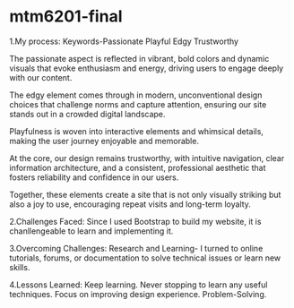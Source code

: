 # mtm6201-final
1.My process:
Keywords-Passionate Playful Edgy Trustworthy

The passionate aspect is reflected in vibrant, bold colors and dynamic visuals that evoke enthusiasm and energy, driving users to engage deeply with our content.

The edgy element comes through in modern, unconventional design choices that
challenge norms and capture attention, ensuring our site stands out in a crowded digital landscape.

Playfulness is woven into interactive elements and whimsical details, making the user journey enjoyable and memorable.

At the core, our design remains trustworthy, with intuitive navigation, clear information architecture, and a consistent, professional aesthetic that fosters reliability and confidence in our users.

Together, these elements create a site that is not only visually striking but also a joy to use, encouraging repeat visits and long-term loyalty.

2.Challenges Faced:
Since I used Bootstrap to build my website, it is chanllengeable to learn and implementing it.

3.Overcoming Challenges:
Research and Learning- I turned to online tutorials, forums, or documentation to solve technical issues or learn new skills.

4.Lessons Learned:
Keep learning. Never stopping to learn any useful techniques.
Focus on improving design experience.
Problem-Solving.